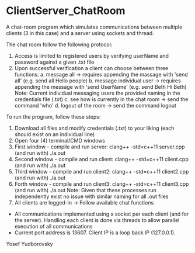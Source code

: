 # ClientServer_ChatRoom
A chat-room program which simulates communications between multiple clients (3 in this case) and a server using sockets and thread.

The chat room follow the following protocol:
1. Access is limited to registered users by verifying userName and password against a given .txt file
2. Upon successful verification a client can choose between three functions:
a. message all -> requires appending the massage with 'send all' (e.g. send all Hello people)
b. message individual user -> requires appending the message with 'send UserName' (e.g. send Beth Hi Beth)
	Note: Current individual messaging users the provided naming in the credentials file (.txt)
c. see how is currently in the chat room -> send the command 'who'
d. logout of the room -> send the command logout

To run the program, follow these steps:
1. Download all files and modify credentials (.txt) to your liking (each should exist on an individual line)
2. Open four (4) terminal/CMD windows
3. First window - compile and run server:  clang++ -std=c++11 server.cpp (and run with) ./a.out
4. Second window - compile and run client:  clang++ -std=c++11 client.cpp (and run with) ./a.out
5. Third window - compile and run client2:  clang++ -std=c++11 client2.cpp (and run with) ./a.out
6. Forth window - compile and run client3:  clang++ -std=c++11 client3.cpp (and run with) ./a.out
  Note: Given that these processes run independently exist no issue with similar naming for all .out files
7. All clients are logged-in -> Follow available chat functions

- All communications implemented using a socket per each client (and for the server). Handling each client is done via threads to allow parallel execution of all communications
- Current port address is 13607. Client IP is a loop back IP (127.0.0.1).

Yosef Yudborovsky


